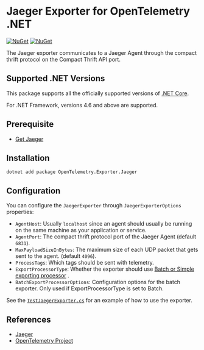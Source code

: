 # Jaeger Exporter for OpenTelemetry .NET

[![NuGet](https://img.shields.io/nuget/v/OpenTelemetry.Exporter.Jaeger.svg)](https://www.nuget.org/packages/OpenTelemetry.Exporter.Jaeger)
[![NuGet](https://img.shields.io/nuget/dt/OpenTelemetry.Exporter.Jaeger.svg)](https://www.nuget.org/packages/OpenTelemetry.Exporter.Jaeger)

The Jaeger exporter communicates to a Jaeger Agent through the compact thrift
protocol on the Compact Thrift API port.

## Supported .NET Versions

This package supports all the officially supported versions of [.NET
Core](https://dotnet.microsoft.com/download/dotnet-core).

For .NET Framework, versions 4.6 and above are supported.

## Prerequisite

* [Get Jaeger](https://www.jaegertracing.io/docs/1.13/getting-started/)

## Installation

```shell
dotnet add package OpenTelemetry.Exporter.Jaeger
```

## Configuration

You can configure the `JaegerExporter` through `JaegerExporterOptions`
properties:

* `AgentHost`: Usually `localhost` since an agent should usually be running on
  the same machine as your application or service.
* `AgentPort`: The compact thrift protocol port of the Jaeger Agent (default
  `6831`).
* `MaxPayloadSizeInBytes`: The maximum size of each UDP packet that gets
  sent to the agent. (default `4096`).
* `ProcessTags`: Which tags should be sent with telemetry.
* `ExportProcessorType`: Whether the exporter should use
  [Batch or Simple exporting processor](https://github.com/open-telemetry/opentelemetry-specification/blob/main/specification/trace/sdk.md#built-in-span-processors)
  .
* `BatchExportProcessorOptions`: Configuration options for the batch exporter.
  Only used if ExportProcessorType is set to Batch.

See the
[`TestJaegerExporter.cs`](../../examples/Console/TestJaegerExporter.cs)
for an example of how to use the exporter.

## References

* [Jaeger](https://www.jaegertracing.io)
* [OpenTelemetry Project](https://opentelemetry.io/)
